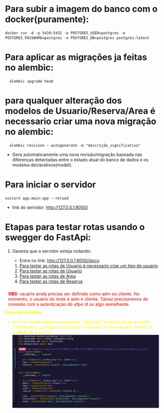 # Para subir a imagem do banco com o docker(puramente):

```
docker run -d -p 5439:5432 -e POSTGRES_USER=postgres -e POSTGRES_PASSWORD=postgres -e POSTGRES_DB=postgres postgres:latest
```

# Para aplicar as migrações ja feitas no alembic:

```
  alembic upgrade head
```

# para qualquer alteração dos modelos de Usuario/Reserva/Area é necessario criar uma nova migração no alembic:

```
  alembic revision --autogenerate -m "descrição_significativa"
```

- Gera automaticamente uma nova revisão/migração baseada nas diferenças detectadas entre o estado atual do banco de dados e os modelos declarativos(model).

# Para iniciar o servidor

```
uvicorn app.main:app --reload  
```

- link do servidor: http://127.0.0.1:8000/

# Etapas para testar rotas usando o swegger do FastApi:

1. Garanta que o servidor esteja rodando:

   - Entre no link: http://127.0.0.1:8000/docs:

   1. [Para testar as rotas de Usuario é necessario criar um tipo de usuario](app/tipo_usuario/tipo_usuario.md)
   2. [Para testar as rotas de Usuario](app/usuario/usuario.md)
   3. [Para testar as rotas de Area](app\area\area.md)
   4. [Para testar as rotas de Reserva](app\reserva\reserva.md)

<div style="color:red; padding:10px; border-radius: 5px;">
  <strong>OBS:</strong> usuário ainda precisa ser definido como adm ou cliente. No momento, o usuário do teste é adm e cliente. Talvez precisaremos de conexão com a autenticação do ufpe id ou algo semelhante.
</div>

<div style="color:Yellow;">
<strong>Erros detectados:</strong>

- erro no create usuario expression 'TipoUser' failed to locate a name ('TipoUser'). (corrigido colocando o models do tipo usuario dentro do models de usuario)
  ![1698068918389](image/README/1698068918389.png)
